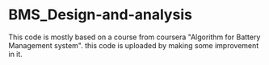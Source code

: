 # BMS_Design-and-analysis
This code is mostly based on a course from coursera "Algorithm for Battery Management system". this code is uploaded by making some improvement in it.
